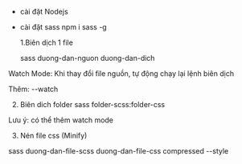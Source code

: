 - cài đặt Nodejs
- cài đặt sass
  npm i sass -g

  1.Biên dịch 1 file

  sass duong-dan-nguon duong-dan-dich

Watch Mode: Khi thay đổi file nguồn, tự động chạy lại lệnh biên dịch

Thêm: --watch

2. Biên dich folder
   sass folder-scss:folder-css

Lưu ý: có thể thêm watch mode

3. Nén file css (Minify)

sass duong-dan-file-scss duong-dan-file-css compressed --style
